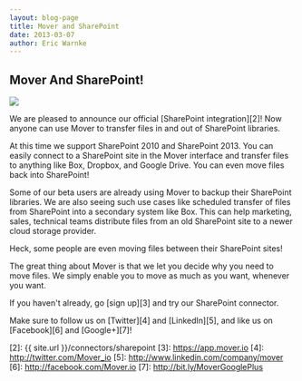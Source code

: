```yaml
---
layout: blog-page
title: Mover and SharePoint
date: 2013-03-07
author: Eric Warnke
---
```


## Mover And SharePoint!

<img src="{{ site.url }}/img/blog/2013-03-07_sharepoint.png" class="pull-left p-r-md">

We are pleased to announce our official [SharePoint integration][2]! Now anyone can use Mover to transfer files in and out of SharePoint libraries.

At this time we support SharePoint 2010 and SharePoint 2013. You can easily connect to a SharePoint site in the Mover interface and transfer files to anything like Box, Dropbox, and Google Drive. You can even move files back into SharePoint! 

Some of our beta users are already using Mover to backup their SharePoint libraries. We are also seeing such use cases like scheduled transfer of files from SharePoint into a secondary system like Box. This can help marketing, sales, technical teams distribute files from an old SharePoint site to a newer cloud storage provider. 

Heck, some people are even moving files between their SharePoint sites! 

The great thing about Mover is that we let you decide why you need to move files. We simply enable you to move as much as you want, whenever you want. 

If you haven't already, go [sign up][3] and try our SharePoint connector. 

Make sure to follow us on [Twitter][4] and [LinkedIn][5], and like us on [Facebook][6] and [Google+][7]!

[2]: {{ site.url }}/connectors/sharepoint
[3]: https://app.mover.io
[4]: http://twitter.com/Mover_io
[5]: http://www.linkedin.com/company/mover
[6]: http://facebook.com/Mover.io
[7]: http://bit.ly/MoverGooglePlus
